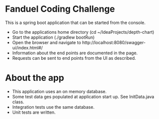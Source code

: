 # Fanduel Coding Challenge

This is a spring boot application that can be started from the console.
* Go to the applications home directory (cd ~/IdeaProjects/depth-chart)
* Start the application (./gradlew bootRun)
* Open the browser and navigate to http://localhost:8080/swagger-ui/index.html#/
* Information about the end points are documented in the page.
* Requests can be sent to end points from the UI as described.

# About the app
* This application uses an on memory database.
* Some test data ges populated at application start up. See InitData.java class.
* Integration tests use the same database.
* Unit tests are written.
